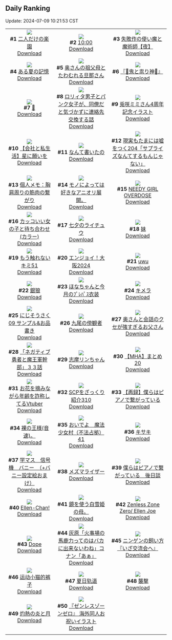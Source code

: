 ## Daily Ranking
Update: 2024-07-09 10:21:53 CST

|      |      |      |
| :----: | :----: | :----: |
| ![](https://i.pixiv.re/c/240x480/img-master/img/2024/07/06/00/00/33/120269913_p0_master1200.jpg)<br>**#1** [二人だけの楽園](https://www.pixiv.net/artworks/120269913)<br>[Download](https://i.pixiv.re/img-original/img/2024/07/06/00/00/33/120269913_p0.png) | ![](https://i.pixiv.re/c/240x480/img-master/img/2024/07/06/04/54/56/120275682_p0_master1200.jpg)<br>**#2** [10:00](https://www.pixiv.net/artworks/120275682)<br>[Download](https://i.pixiv.re/img-original/img/2024/07/06/04/54/56/120275682_p0.jpg) | ![](https://i.pixiv.re/c/240x480/img-master/img/2024/07/06/10/53/56/120280640_p0_master1200.jpg)<br>**#3** [失敗作の使い魔と魔術師【夜】](https://www.pixiv.net/artworks/120280640)<br>[Download](https://i.pixiv.re/img-original/img/2024/07/06/10/53/56/120280640_p0.png) |
| ![](https://i.pixiv.re/c/240x480/img-master/img/2024/07/07/00/00/33/120301131_p0_master1200.jpg)<br>**#4** [ある夏の記憶](https://www.pixiv.net/artworks/120301131)<br>[Download](https://i.pixiv.re/img-original/img/2024/07/07/00/00/33/120301131_p0.jpg) | ![](https://i.pixiv.re/c/240x480/img-master/img/2024/07/06/00/05/29/120270365_p0_master1200.jpg)<br>**#5** [奥さんの祖父母とたわむれる旦那さん](https://www.pixiv.net/artworks/120270365)<br>[Download](https://i.pixiv.re/img-original/img/2024/07/06/00/05/29/120270365_p0.jpg) | ![](https://i.pixiv.re/c/240x480/img-master/img/2024/07/07/16/28/51/120320695_p0_master1200.jpg)<br>**#6** [『👹鬼と祟り神🐉』](https://www.pixiv.net/artworks/120320695)<br>[Download](https://i.pixiv.re/img-original/img/2024/07/07/16/28/51/120320695_p0.png) |
| ![](https://i.pixiv.re/c/240x480/img-master/img/2024/07/06/00/00/35/120269925_p0_master1200.jpg)<br>**#7** [🌸](https://www.pixiv.net/artworks/120269925)<br>[Download](https://i.pixiv.re/img-original/img/2024/07/06/00/00/35/120269925_p0.jpg) | ![](https://i.pixiv.re/c/240x480/img-master/img/2024/07/06/12/01/23/120282017_p0_master1200.jpg)<br>**#8** [ロリィタ男子とパンク女子が、同僚だと気づかずに連絡先交換する話](https://www.pixiv.net/artworks/120282017)<br>[Download](https://i.pixiv.re/img-original/img/2024/07/06/12/01/23/120282017_p0.jpg) | ![](https://i.pixiv.re/c/240x480/img-master/img/2024/07/06/00/00/40/120269951_p0_master1200.jpg)<br>**#9** [兎咲ミミさん4周年記念イラスト](https://www.pixiv.net/artworks/120269951)<br>[Download](https://i.pixiv.re/img-original/img/2024/07/06/00/00/40/120269951_p0.png) |
| ![](https://i.pixiv.re/c/240x480/img-master/img/2024/07/07/17/03/52/120321580_p0_master1200.jpg)<br>**#10** [【会社と私生活】星に願いを](https://www.pixiv.net/artworks/120321580)<br>[Download](https://i.pixiv.re/img-original/img/2024/07/07/17/03/52/120321580_p0.jpg) | ![](https://i.pixiv.re/c/240x480/img-master/img/2024/07/07/07/30/02/120309579_p0_master1200.jpg)<br>**#11** [なんて書いたの](https://www.pixiv.net/artworks/120309579)<br>[Download](https://i.pixiv.re/img-original/img/2024/07/07/07/30/02/120309579_p0.jpg) | ![](https://i.pixiv.re/c/240x480/img-master/img/2024/07/07/20/26/35/120323122_p0_master1200.jpg)<br>**#12** [現実もたまには嘘をつく204「サプライズなんてするもんじゃない」](https://www.pixiv.net/artworks/120323122)<br>[Download](https://i.pixiv.re/img-original/img/2024/07/07/20/26/35/120323122_p0.jpg) |
| ![](https://i.pixiv.re/c/240x480/img-master/img/2024/07/06/06/00/12/120276432_p0_master1200.jpg)<br>**#13** [個人メモ：胸肩周りの筋肉の繋がり](https://www.pixiv.net/artworks/120276432)<br>[Download](https://i.pixiv.re/img-original/img/2024/07/06/06/00/12/120276432_p0.jpg) | ![](https://i.pixiv.re/c/240x480/img-master/img/2024/07/06/10/38/11/120280378_p0_master1200.jpg)<br>**#14** [モノによっては好きなアニオリ展開。](https://www.pixiv.net/artworks/120280378)<br>[Download](https://i.pixiv.re/img-original/img/2024/07/06/10/38/11/120280378_p0.jpg) | ![](https://i.pixiv.re/c/240x480/img-master/img/2024/07/07/00/00/46/120301178_p0_master1200.jpg)<br>**#15** [NEEDY GIRL OVERDOSE](https://www.pixiv.net/artworks/120301178)<br>[Download](https://i.pixiv.re/img-original/img/2024/07/07/00/00/46/120301178_p0.jpg) |
| ![](https://i.pixiv.re/c/240x480/img-master/img/2024/07/07/12/00/37/120314565_p0_master1200.jpg)<br>**#16** [カッコいい女の子と待ち合わせ(カラー)](https://www.pixiv.net/artworks/120314565)<br>[Download](https://i.pixiv.re/img-original/img/2024/07/07/12/00/37/120314565_p0.jpg) | ![](https://i.pixiv.re/c/240x480/img-master/img/2024/07/06/13/15/03/120283420_p0_master1200.jpg)<br>**#17** [七夕のライチュウ](https://www.pixiv.net/artworks/120283420)<br>[Download](https://i.pixiv.re/img-original/img/2024/07/06/13/15/03/120283420_p0.jpg) | ![](https://i.pixiv.re/c/240x480/img-master/img/2024/07/06/21/57/16/120296504_p0_master1200.jpg)<br>**#18** [妹](https://www.pixiv.net/artworks/120296504)<br>[Download](https://i.pixiv.re/img-original/img/2024/07/06/21/57/16/120296504_p0.jpg) |
| ![](https://i.pixiv.re/c/240x480/img-master/img/2024/07/06/00/02/51/120270198_p0_master1200.jpg)<br>**#19** [もう触れないキミ51](https://www.pixiv.net/artworks/120270198)<br>[Download](https://i.pixiv.re/img-original/img/2024/07/06/00/02/51/120270198_p0.jpg) | ![](https://i.pixiv.re/c/240x480/img-master/img/2024/07/06/00/00/27/120269874_p0_master1200.jpg)<br>**#20** [エンジョイ！大阪2024](https://www.pixiv.net/artworks/120269874)<br>[Download](https://i.pixiv.re/img-original/img/2024/07/06/00/00/27/120269874_p0.jpg) | ![](https://i.pixiv.re/c/240x480/img-master/img/2024/07/06/10/34/57/120280324_p0_master1200.jpg)<br>**#21** [uwu](https://www.pixiv.net/artworks/120280324)<br>[Download](https://i.pixiv.re/img-original/img/2024/07/06/10/34/57/120280324_p0.png) |
| ![](https://i.pixiv.re/c/240x480/img-master/img/2024/07/06/18/00/10/120289442_p0_master1200.jpg)<br>**#22** [銀狼](https://www.pixiv.net/artworks/120289442)<br>[Download](https://i.pixiv.re/img-original/img/2024/07/06/18/00/10/120289442_p0.jpg) | ![](https://i.pixiv.re/c/240x480/img-master/img/2024/07/07/18/01/19/120323269_p0_master1200.jpg)<br>**#23** [ほなちゃんと今月のﾌﾟﾚﾊﾟｽ衣装](https://www.pixiv.net/artworks/120323269)<br>[Download](https://i.pixiv.re/img-original/img/2024/07/07/18/01/19/120323269_p0.jpg) | ![](https://i.pixiv.re/c/240x480/img-master/img/2024/07/06/00/05/34/120270369_p0_master1200.jpg)<br>**#24** [キメラ](https://www.pixiv.net/artworks/120270369)<br>[Download](https://i.pixiv.re/img-original/img/2024/07/06/00/05/34/120270369_p0.png) |
| ![](https://i.pixiv.re/c/240x480/img-master/img/2024/07/06/14/20/45/120284663_p0_master1200.jpg)<br>**#25** [にじそうさく09 サンプル&お品書き](https://www.pixiv.net/artworks/120284663)<br>[Download](https://i.pixiv.re/img-original/img/2024/07/06/14/20/45/120284663_p0.png) | ![](https://i.pixiv.re/c/240x480/img-master/img/2024/07/06/00/00/12/120269824_p0_master1200.jpg)<br>**#26** [九尾の傍観者](https://www.pixiv.net/artworks/120269824)<br>[Download](https://i.pixiv.re/img-original/img/2024/07/06/00/00/12/120269824_p0.png) | ![](https://i.pixiv.re/c/240x480/img-master/img/2024/07/07/08/12/50/120301930_p0_master1200.jpg)<br>**#27** [奥さんと会話のクセが強すぎるお父さん](https://www.pixiv.net/artworks/120301930)<br>[Download](https://i.pixiv.re/img-original/img/2024/07/07/08/12/50/120301930_p0.jpg) |
| ![](https://i.pixiv.re/c/240x480/img-master/img/2024/07/06/18/03/39/120289666_p0_master1200.jpg)<br>**#28** [「ネガティブ勇者と魔王軍幹部」３３話](https://www.pixiv.net/artworks/120289666)<br>[Download](https://i.pixiv.re/img-original/img/2024/07/06/18/03/39/120289666_p0.jpg) | ![](https://i.pixiv.re/c/240x480/img-master/img/2024/07/06/00/01/30/120270074_p0_master1200.jpg)<br>**#29** [志摩リンちゃん](https://www.pixiv.net/artworks/120270074)<br>[Download](https://i.pixiv.re/img-original/img/2024/07/06/00/01/30/120270074_p0.png) | ![](https://i.pixiv.re/c/240x480/img-master/img/2024/07/07/13/48/08/120316972_p0_master1200.jpg)<br>**#30** [【MHA】まとめ20](https://www.pixiv.net/artworks/120316972)<br>[Download](https://i.pixiv.re/img-original/img/2024/07/07/13/48/08/120316972_p0.png) |
| ![](https://i.pixiv.re/c/240x480/img-master/img/2024/07/06/20/06/57/120293074_p0_master1200.jpg)<br>**#31** [お花を摘みながら年齢を詐称してるVtuber](https://www.pixiv.net/artworks/120293074)<br>[Download](https://i.pixiv.re/img-original/img/2024/07/06/20/06/57/120293074_p0.png) | ![](https://i.pixiv.re/c/240x480/img-master/img/2024/07/06/21/00/31/120294674_p0_master1200.jpg)<br>**#32** [SCPをざっくり紹介310](https://www.pixiv.net/artworks/120294674)<br>[Download](https://i.pixiv.re/img-original/img/2024/07/06/21/00/31/120294674_p0.jpg) | ![](https://i.pixiv.re/c/240x480/img-master/img/2024/07/06/00/52/27/120270342_p0_master1200.jpg)<br>**#33** [【再録】僕らはピアノで繋がっている](https://www.pixiv.net/artworks/120270342)<br>[Download](https://i.pixiv.re/img-original/img/2024/07/06/00/52/27/120270342_p0.jpg) |
| ![](https://i.pixiv.re/c/240x480/img-master/img/2024/07/06/12/02/36/120271016_p0_master1200.jpg)<br>**#34** [裸の王様(音速)。](https://www.pixiv.net/artworks/120271016)<br>[Download](https://i.pixiv.re/img-original/img/2024/07/06/12/02/36/120271016_p0.jpg) | ![](https://i.pixiv.re/c/240x480/img-master/img/2024/07/06/10/00/19/120279785_p0_master1200.jpg)<br>**#35** [おいでよ　魔法少女村（不法占拠）41](https://www.pixiv.net/artworks/120279785)<br>[Download](https://i.pixiv.re/img-original/img/2024/07/06/10/00/19/120279785_p0.png) | ![](https://i.pixiv.re/c/240x480/img-master/img/2024/07/06/00/00/31/120269903_p0_master1200.jpg)<br>**#36** [キサキ](https://www.pixiv.net/artworks/120269903)<br>[Download](https://i.pixiv.re/img-original/img/2024/07/06/00/00/31/120269903_p0.jpg) |
| ![](https://i.pixiv.re/c/240x480/img-master/img/2024/07/06/08/00/07/120278009_p0_master1200.jpg)<br>**#37** [学マス　信号機　バニー　（+バニー設定絵おまけ）](https://www.pixiv.net/artworks/120278009)<br>[Download](https://i.pixiv.re/img-original/img/2024/07/06/08/00/07/120278009_p0.jpg) | ![](https://i.pixiv.re/c/240x480/img-master/img/2024/07/07/14/50/54/120301139_p0_master1200.jpg)<br>**#38** [メズマライザー](https://www.pixiv.net/artworks/120301139)<br>[Download](https://i.pixiv.re/img-original/img/2024/07/07/14/50/54/120301139_p0.jpg) | ![](https://i.pixiv.re/c/240x480/img-master/img/2024/07/07/00/35/41/120301551_p0_master1200.jpg)<br>**#39** [僕らはピアノで繋がっている　後日談](https://www.pixiv.net/artworks/120301551)<br>[Download](https://i.pixiv.re/img-original/img/2024/07/07/00/35/41/120301551_p0.png) |
| ![](https://i.pixiv.re/c/240x480/img-master/img/2024/07/06/15/11/39/120285707_p0_master1200.jpg)<br>**#40** [Ellen-Chan!](https://www.pixiv.net/artworks/120285707)<br>[Download](https://i.pixiv.re/img-original/img/2024/07/06/15/11/39/120285707_p0.jpg) | ![](https://i.pixiv.re/c/240x480/img-master/img/2024/07/07/21/27/47/120330516_p0_master1200.jpg)<br>**#41** [鏡を使う白雪姫の母。](https://www.pixiv.net/artworks/120330516)<br>[Download](https://i.pixiv.re/img-original/img/2024/07/07/21/27/47/120330516_p0.jpg) | ![](https://i.pixiv.re/c/240x480/img-master/img/2024/07/06/15/10/25/120285678_p0_master1200.jpg)<br>**#42** [Zenless Zone Zero/ Ellen Joe](https://www.pixiv.net/artworks/120285678)<br>[Download](https://i.pixiv.re/img-original/img/2024/07/06/15/10/25/120285678_p0.png) |
| ![](https://i.pixiv.re/c/240x480/img-master/img/2024/07/07/00/00/27/120301120_p0_master1200.jpg)<br>**#43** [Dope](https://www.pixiv.net/artworks/120301120)<br>[Download](https://i.pixiv.re/img-original/img/2024/07/07/00/00/27/120301120_p0.jpg) | ![](https://i.pixiv.re/c/240x480/img-master/img/2024/07/06/17/55/16/120289285_p0_master1200.jpg)<br>**#44** [灰原「火事場の馬鹿力ってのはバカに出来ないわね」コナン「あぁ」](https://www.pixiv.net/artworks/120289285)<br>[Download](https://i.pixiv.re/img-original/img/2024/07/06/17/55/16/120289285_p0.jpg) | ![](https://i.pixiv.re/c/240x480/img-master/img/2024/07/07/12/00/10/120314493_p0_master1200.jpg)<br>**#45** [ニンゲンの飼い方『いざ交流会へ』](https://www.pixiv.net/artworks/120314493)<br>[Download](https://i.pixiv.re/img-original/img/2024/07/07/12/00/10/120314493_p0.png) |
| ![](https://i.pixiv.re/c/240x480/img-master/img/2024/07/07/15/16/36/120318914_p0_master1200.jpg)<br>**#46** [运动小猫的裤子](https://www.pixiv.net/artworks/120318914)<br>[Download](https://i.pixiv.re/img-original/img/2024/07/07/15/16/36/120318914_p0.jpg) | ![](https://i.pixiv.re/c/240x480/img-master/img/2024/07/06/00/55/41/120271935_p0_master1200.jpg)<br>**#47** [夏日轨道](https://www.pixiv.net/artworks/120271935)<br>[Download](https://i.pixiv.re/img-original/img/2024/07/06/00/55/41/120271935_p0.jpg) | ![](https://i.pixiv.re/c/240x480/img-master/img/2024/07/06/19/37/40/120292166_p0_master1200.jpg)<br>**#48** [襲撃](https://www.pixiv.net/artworks/120292166)<br>[Download](https://i.pixiv.re/img-original/img/2024/07/06/19/37/40/120292166_p0.png) |
| ![](https://i.pixiv.re/c/240x480/img-master/img/2024/07/06/10/13/39/120279976_p0_master1200.jpg)<br>**#49** [灼熱の炎と月](https://www.pixiv.net/artworks/120279976)<br>[Download](https://i.pixiv.re/img-original/img/2024/07/06/10/13/39/120279976_p0.jpg) | ![](https://i.pixiv.re/c/240x480/img-master/img/2024/07/06/16/58/32/120287914_p0_master1200.jpg)<br>**#50** [『ゼンレスゾーンゼロ』 海外同人お祝いイラスト](https://www.pixiv.net/artworks/120287914)<br>[Download](https://i.pixiv.re/img-original/img/2024/07/06/16/58/32/120287914_p0.jpg) |
|      |
